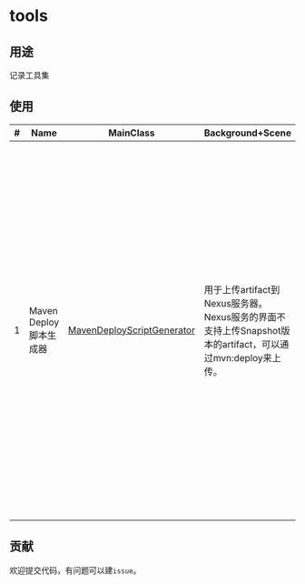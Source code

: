 # tools
## 用途
记录工具集
## 使用
| # | Name| MainClass | Background+Scene | Use | FAQ |
|---| ---| --- | --- | --- | --- |
| 1 | Maven Deploy脚本生成器 | [MavenDeployScriptGenerator](https://github.com/) | 用于上传artifact到Nexus服务器。Nexus服务的界面不支持上传Snapshot版本的artifact，可以通过mvn:deploy来上传。 | 1.编译<br/> 2.进入工程/target/classes目录<br/> 3.在终端执行`java  -DlocalRepositoryHome="<localRepositoryHome>" -DremoteSnapshotRepositoryUrl="<remoteSnapshotRepositoryUrl>" -DremoteReleaseRepositoryUrl="<remoteReleaseRepositoryUrl>" -DrepositoryId="<repositoryId>" -Dposition="<position>" thunder.tool.tools.maven.MavenDeployScriptGenerator`<br/><br/>例如:`java  -DlocalRepositoryHome="/Users/user/m2/repository" -DremoteSnapshotRepositoryUrl="http://nexus.thunder/repository/maven-snapshots/" -DremoteReleaseRepositoryUrl="http://nexus.thunder/repository/maven-releases/" -DrepositoryId="nexus" -Dposition="thunder.pay:pay-sdk:1.0.0-SNAPSHOT:jar" thunder.tool.tools.maven.MavenDeployScriptGenerator` | 1.部署脚本报401，权限问题，检查在maven当前使用的settings.xml中server节点，是否与-DrepositoryId的值匹配，且节点值能通过验证。<br/> 2.用户本地仓库目录没在当前用户空间下，会导致上传失败。<br/><br/> 3.在终端执行java命令时，出现Properties init错误，重新进入工程target/classes目录即可。其对应的错误信息:`Error occurred during initialization of VM`<br/>`    java.lang.Error: Properties init: Could not determine current working directory.` |
## 贡献
欢迎提交代码，有问题可以建`issue`。